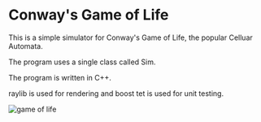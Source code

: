 # Conway's Game of Life

This is a simple simulator for Conway's Game of Life, the popular Celluar Automata.

The program uses a single class called Sim.

The program is written in C++.

raylib is used for rendering and boost tet is used for unit testing.

![game of life](https://github.com/user-attachments/assets/d8591a15-1c05-44c9-a7ce-5c901c86ac2a)


